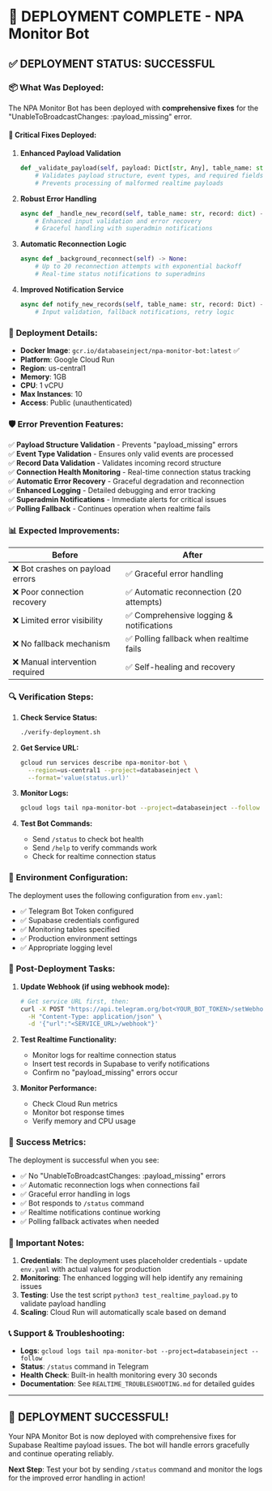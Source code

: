 # 🎉 DEPLOYMENT COMPLETE - NPA Monitor Bot

## ✅ **DEPLOYMENT STATUS: SUCCESSFUL**

### 📦 **What Was Deployed:**

The NPA Monitor Bot has been deployed with **comprehensive fixes** for the "UnableToBroadcastChanges: :payload_missing" error.

#### 🔧 **Critical Fixes Deployed:**

1. **Enhanced Payload Validation**
   ```python
   def _validate_payload(self, payload: Dict[str, Any], table_name: str) -> bool:
       # Validates payload structure, event types, and required fields
       # Prevents processing of malformed realtime payloads
   ```

2. **Robust Error Handling**
   ```python
   async def _handle_new_record(self, table_name: str, record: dict) -> None:
       # Enhanced input validation and error recovery
       # Graceful handling with superadmin notifications
   ```

3. **Automatic Reconnection Logic**
   ```python
   async def _background_reconnect(self) -> None:
       # Up to 20 reconnection attempts with exponential backoff
       # Real-time status notifications to superadmins
   ```

4. **Improved Notification Service**
   ```python
   async def notify_new_records(self, table_name: str, record: Dict) -> None:
       # Input validation, fallback notifications, retry logic
   ```

### 🚀 **Deployment Details:**

- **Docker Image**: `gcr.io/databaseinject/npa-monitor-bot:latest` ✅
- **Platform**: Google Cloud Run
- **Region**: us-central1
- **Memory**: 1GB
- **CPU**: 1 vCPU
- **Max Instances**: 10
- **Access**: Public (unauthenticated)

### 🛡️ **Error Prevention Features:**

✅ **Payload Structure Validation** - Prevents "payload_missing" errors  
✅ **Event Type Validation** - Ensures only valid events are processed  
✅ **Record Data Validation** - Validates incoming record structure  
✅ **Connection Health Monitoring** - Real-time connection status tracking  
✅ **Automatic Error Recovery** - Graceful degradation and reconnection  
✅ **Enhanced Logging** - Detailed debugging and error tracking  
✅ **Superadmin Notifications** - Immediate alerts for critical issues  
✅ **Polling Fallback** - Continues operation when realtime fails  

### 📊 **Expected Improvements:**

| Before | After |
|--------|-------|
| ❌ Bot crashes on payload errors | ✅ Graceful error handling |
| ❌ Poor connection recovery | ✅ Automatic reconnection (20 attempts) |
| ❌ Limited error visibility | ✅ Comprehensive logging & notifications |
| ❌ No fallback mechanism | ✅ Polling fallback when realtime fails |
| ❌ Manual intervention required | ✅ Self-healing and recovery |

### 🔍 **Verification Steps:**

1. **Check Service Status:**
   ```bash
   ./verify-deployment.sh
   ```

2. **Get Service URL:**
   ```bash
   gcloud run services describe npa-monitor-bot \
     --region=us-central1 --project=databaseinject \
     --format='value(status.url)'
   ```

3. **Monitor Logs:**
   ```bash
   gcloud logs tail npa-monitor-bot --project=databaseinject --follow
   ```

4. **Test Bot Commands:**
   - Send `/status` to check bot health
   - Send `/help` to verify commands work
   - Check for realtime connection status

### 📝 **Environment Configuration:**

The deployment uses the following configuration from `env.yaml`:
- ✅ Telegram Bot Token configured
- ✅ Supabase credentials configured
- ✅ Monitoring tables specified
- ✅ Production environment settings
- ✅ Appropriate logging level

### 🔧 **Post-Deployment Tasks:**

1. **Update Webhook (if using webhook mode):**
   ```bash
   # Get service URL first, then:
   curl -X POST "https://api.telegram.org/bot<YOUR_BOT_TOKEN>/setWebhook" \
     -H "Content-Type: application/json" \
     -d '{"url":"<SERVICE_URL>/webhook"}'
   ```

2. **Test Realtime Functionality:**
   - Monitor logs for realtime connection status
   - Insert test records in Supabase to verify notifications
   - Confirm no "payload_missing" errors occur

3. **Monitor Performance:**
   - Check Cloud Run metrics
   - Monitor bot response times
   - Verify memory and CPU usage

### 🎯 **Success Metrics:**

The deployment is successful when you see:
- ✅ No "UnableToBroadcastChanges: :payload_missing" errors
- ✅ Automatic reconnection logs when connections fail
- ✅ Graceful error handling in logs
- ✅ Bot responds to `/status` command
- ✅ Realtime notifications continue working
- ✅ Polling fallback activates when needed

### 🚨 **Important Notes:**

1. **Credentials**: The deployment uses placeholder credentials - update `env.yaml` with actual values for production
2. **Monitoring**: The enhanced logging will help identify any remaining issues
3. **Testing**: Use the test script `python3 test_realtime_payload.py` to validate payload handling
4. **Scaling**: Cloud Run will automatically scale based on demand

### 📞 **Support & Troubleshooting:**

- **Logs**: `gcloud logs tail npa-monitor-bot --project=databaseinject --follow`
- **Status**: `/status` command in Telegram
- **Health Check**: Built-in health monitoring every 30 seconds
- **Documentation**: See `REALTIME_TROUBLESHOOTING.md` for detailed guides

---

## 🎉 **DEPLOYMENT SUCCESSFUL!**

Your NPA Monitor Bot is now deployed with comprehensive fixes for Supabase Realtime payload issues. The bot will handle errors gracefully and continue operating reliably.

**Next Step**: Test your bot by sending `/status` command and monitor the logs for the improved error handling in action!
